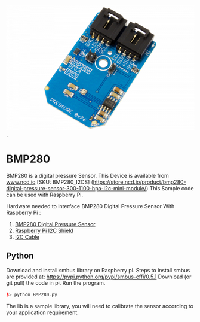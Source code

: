 
[![BMP280](BMP280_I2C.png)](https://store.ncd.io/product/bmp280-digital-pressure-sensor-300-1100-hpa-i2c-mini-module/).

# BMP280
BMP280 is a digital pressure Sensor.
This Device is available from www.ncd.io [SKU: BMP280_I2CS]
(https://store.ncd.io/product/bmp280-digital-pressure-sensor-300-1100-hpa-i2c-mini-module/)
This Sample code can be used with Raspberry Pi.

Hardware needed to interface BMP280 Digital Pressure Sensor With Raspberry Pi : 
1. <a href="https://store.ncd.io/product/mq-8-hydrogen-gas-sensor-adc121c-12-bit-adc-i2c-mini-module/">BMP280 Digital Pressure Sensor</a>
2.  <a href="https://store.ncd.io/product/i2c-shield-for-raspberry-pi-3-pi2-with-outward-facing-i2c-port-terminates-over-hdmi-port/">Raspberry Pi I2C Shield</a>
3. <a href="https://store.ncd.io/product/i%C2%B2c-cable/">I2C Cable</a>

## Python
Download and install smbus library on Raspberry pi. Steps to install smbus are provided at:
https://pypi.python.org/pypi/smbus-cffi/0.5.1
Download (or git pull) the code in pi. Run the program.

```cpp
$> python BMP280.py
```
The lib is a sample library, you will need to calibrate the sensor according to your application requirement.
